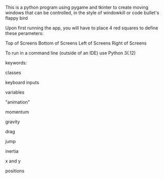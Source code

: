 This is a python program using pygame and tkinter to create moving windows that can be controlled, in the style of windowkill or code bullet's flappy bird

Upon first running the app, you will have to place 4 red squares to define these perameters:

Top of Screens
Bottom of Screens
Left of Screens
Right of Screens


To run in a command line (outside of an IDE) use Python 3(.12)


keywords:

classes

keyboard inputs

variables

"animation"

momentum

gravity

drag

jump

inertia

x and y

positions

